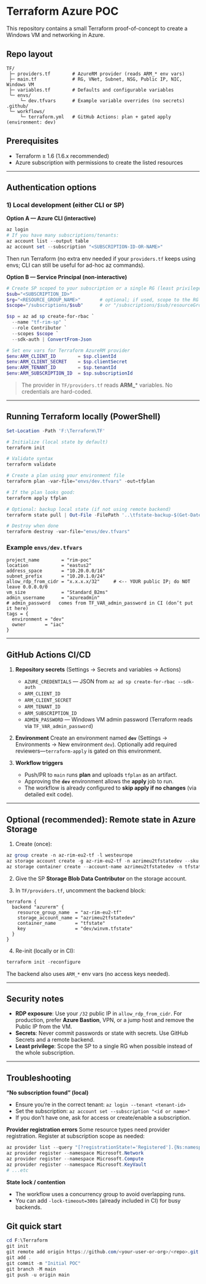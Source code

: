 
# Terraform Azure POC

This repository contains a small Terraform proof-of-concept to create a Windows VM and networking in Azure.

## Repo layout

```
TF/
 ├─ providers.tf        # AzureRM provider (reads ARM_* env vars)
 ├─ main.tf             # RG, VNet, Subnet, NSG, Public IP, NIC, Windows VM
 ├─ variables.tf        # Defaults and configurable variables
 └─ envs/
     └─ dev.tfvars      # Example variable overrides (no secrets)
.github/
 └─ workflows/
     └─ terraform.yml   # GitHub Actions: plan + gated apply (environment: dev)
```

## Prerequisites

* Terraform ≥ 1.6 (1.6.x recommended)
* Azure subscription with permissions to create the listed resources

---

## Authentication options

### 1) Local development (either CLI or SP)

**Option A — Azure CLI (interactive)**

```powershell
az login
# If you have many subscriptions/tenants:
az account list --output table
az account set --subscription "<SUBSCRIPTION-ID-OR-NAME>"
```

Then run Terraform (no extra env needed if your `providers.tf` keeps using envs; CLI can still be useful for ad-hoc az commands).

**Option B — Service Principal (non-interactive)**

```powershell
# Create SP scoped to your subscription or a single RG (least privilege recommended)
$sub="<SUBSCRIPTION_ID>"
$rg="<RESOURCE_GROUP_NAME>"       # optional; if used, scope to the RG
$scope="/subscriptions/$sub"      # or "/subscriptions/$sub/resourceGroups/$rg"

$sp = az ad sp create-for-rbac `
  --name "tf-rim-sp" `
  --role Contributor `
  --scopes $scope `
  --sdk-auth | ConvertFrom-Json

# Set env vars for Terraform AzureRM provider
$env:ARM_CLIENT_ID        = $sp.clientId
$env:ARM_CLIENT_SECRET    = $sp.clientSecret
$env:ARM_TENANT_ID        = $sp.tenantId
$env:ARM_SUBSCRIPTION_ID  = $sp.subscriptionId
```

> The provider in `TF/providers.tf` reads **ARM_*** variables. No credentials are hard-coded.

---

## Running Terraform locally (PowerShell)

```powershell
Set-Location -Path 'F:\Terraform\TF'

# Initialize (local state by default)
terraform init

# Validate syntax
terraform validate

# Create a plan using your environment file
terraform plan -var-file="envs/dev.tfvars" -out=tfplan

# If the plan looks good:
terraform apply tfplan

# Optional: backup local state (if not using remote backend)
terraform state pull | Out-File -FilePath '..\tfstate-backup-$(Get-Date -Format "yyyy-MM-ddTHH-mm-ssZ").tfstate' -Encoding utf8

# Destroy when done
terraform destroy -var-file="envs/dev.tfvars"
```

### Example `envs/dev.tfvars`

```hcl
project_name        = "rim-poc"
location            = "eastus2"
address_space       = "10.20.0.0/16"
subnet_prefix       = "10.20.1.0/24"
allow_rdp_from_cidr = "x.x.x.x/32"     # <-- YOUR public IP; do NOT leave 0.0.0.0/0
vm_size             = "Standard_B2ms"
admin_username      = "azureadmin"
# admin_password   comes from TF_VAR_admin_password in CI (don’t put it here)
tags = {
  environment = "dev"
  owner       = "iac"
}
```

---

## GitHub Actions CI/CD

1. **Repository secrets** (Settings → Secrets and variables → Actions)

   * `AZURE_CREDENTIALS` — JSON from `az ad sp create-for-rbac --sdk-auth`
   * `ARM_CLIENT_ID`
   * `ARM_CLIENT_SECRET`
   * `ARM_TENANT_ID`
   * `ARM_SUBSCRIPTION_ID`
   * `ADMIN_PASSWORD` — Windows VM admin password (Terraform reads via `TF_VAR_admin_password`)

2. **Environment**
   Create an environment named **`dev`** (Settings → Environments → New environment `dev`).
   Optionally add required reviewers—`terraform-apply` is gated on this environment.

3. **Workflow triggers**

   * Push/PR to `main` runs **plan** and uploads `tfplan` as an artifact.
   * Approving the **`dev`** environment allows the **apply** job to run.
   * The workflow is already configured to **skip apply if no changes** (via detailed exit code).

---

## Optional (recommended): Remote state in Azure Storage

1. Create (once):

```powershell
az group create -n az-rim-eu2-tf -l westeurope
az storage account create -g az-rim-eu2-tf -n azrimeu2tfstatedev --sku Standard_LRS --kind StorageV2
az storage container create --account-name azrimeu2tfstatedev -n tfstate
```

2. Give the SP **Storage Blob Data Contributor** on the storage account.

3. In `TF/providers.tf`, uncomment the backend block:

```hcl
terraform {
  backend "azurerm" {
    resource_group_name  = "az-rim-eu2-tf"
    storage_account_name = "azrimeu2tfstatedev"
    container_name       = "tfstate"
    key                  = "dev/winvm.tfstate"
  }
}
```

4. Re-init (locally or in CI):

```powershell
terraform init -reconfigure
```

The backend also uses `ARM_*` env vars (no access keys needed).

---

## Security notes

* **RDP exposure**: Use your `/32` public IP in `allow_rdp_from_cidr`. For production, prefer **Azure Bastion**, VPN, or a jump host and remove the Public IP from the VM.
* **Secrets**: Never commit passwords or state with secrets. Use GitHub Secrets and a remote backend.
* **Least privilege**: Scope the SP to a single RG when possible instead of the whole subscription.

---

## Troubleshooting

**“No subscription found” (local)**

* Ensure you’re in the correct tenant: `az login --tenant <tenant-id>`
* Set the subscription: `az account set --subscription "<id or name>"`
* If you don’t have one, ask for access or create/enable a subscription.

**Provider registration errors**
Some resource types need provider registration. Register at subscription scope as needed:

```powershell
az provider list --query "[?registrationState!='Registered'].{Ns:namespace,State:registrationState}" -o table
az provider register --namespace Microsoft.Network
az provider register --namespace Microsoft.Compute
az provider register --namespace Microsoft.KeyVault
# ...etc
```

**State lock / contention**

* The workflow uses a concurrency group to avoid overlapping runs.
* You can add `-lock-timeout=300s` (already included in CI) for busy backends.

## Git quick start

```powershell
cd F:\Terraform
git init
git remote add origin https://github.com/<your-user-or-org>/<repo>.git
git add .
git commit -m "Initial POC"
git branch -M main
git push -u origin main
```